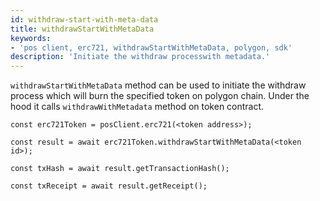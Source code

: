 ```yaml
---
id: withdraw-start-with-meta-data
title: withdrawStartWithMetaData
keywords: 
- 'pos client, erc721, withdrawStartWithMetaData, polygon, sdk'
description: 'Initiate the withdraw processwith metadata.'
---
```


`withdrawStartWithMetaData` method can be used to initiate the withdraw process which will burn the specified token on polygon chain. Under the hood it calls `withdrawWithMetadata` method on token contract.


```
const erc721Token = posClient.erc721(<token address>);

const result = await erc721Token.withdrawStartWithMetaData(<token id>);

const txHash = await result.getTransactionHash();

const txReceipt = await result.getReceipt();

```
